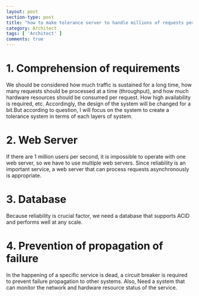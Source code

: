 ```yaml
---
layout: post
section-type: post
title: "how to make tolerance server to handle millions of requests per second?"
category: Architect
tags: [ 'Architect' ]
comments: true
---
```



# 1. Comprehension of requirements  
We should be considered how much traffic is sustained for a long time, how many requests should be processed at a time (throughput), and how much hardware resources should be consumed per request. How high availability is required, etc. Accordingly, the design of the system will be changed for a bit.But according to question, I will focus on the system to create a tolerance system in terms of each layers of system.  




# 2. Web Server  
If there are 1 million users per second, it is impossible to operate with one web server, so we have to use multiple web servers. Since reliability is an important service, a web server that can process requests asynchronously is appropriate.  




# 3. Database
Because reliability is crucial factor, we need a database that supports ACID and performs well at any scale.




# 4. Prevention of propagation of failure  
In the happening of a specific service is dead, a circuit breaker is required to prevent failure propagation to other systems. Also, Need a system that can monitor the network and hardware resource status of the service.  
